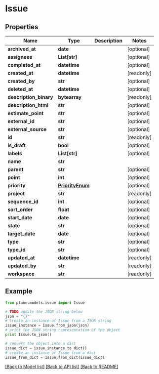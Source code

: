 # Issue


## Properties
Name | Type | Description | Notes
------------ | ------------- | ------------- | -------------
**archived_at** | **date** |  | [optional] 
**assignees** | **List[str]** |  | [optional] 
**completed_at** | **datetime** |  | [optional] 
**created_at** | **datetime** |  | [readonly] 
**created_by** | **str** |  | [optional] 
**deleted_at** | **datetime** |  | [optional] 
**description_binary** | **bytearray** |  | [readonly] 
**description_html** | **str** |  | [optional] 
**estimate_point** | **str** |  | [optional] 
**external_id** | **str** |  | [optional] 
**external_source** | **str** |  | [optional] 
**id** | **str** |  | [readonly] 
**is_draft** | **bool** |  | [optional] 
**labels** | **List[str]** |  | [optional] 
**name** | **str** |  | 
**parent** | **str** |  | [optional] 
**point** | **int** |  | [optional] 
**priority** | [**PriorityEnum**](PriorityEnum.md) |  | [optional] 
**project** | **str** |  | [readonly] 
**sequence_id** | **int** |  | [optional] 
**sort_order** | **float** |  | [optional] 
**start_date** | **date** |  | [optional] 
**state** | **str** |  | [optional] 
**target_date** | **date** |  | [optional] 
**type** | **str** |  | [optional] 
**type_id** | **str** |  | [optional] 
**updated_at** | **datetime** |  | [readonly] 
**updated_by** | **str** |  | [readonly] 
**workspace** | **str** |  | [readonly] 

## Example

```python
from plane.models.issue import Issue

# TODO update the JSON string below
json = "{}"
# create an instance of Issue from a JSON string
issue_instance = Issue.from_json(json)
# print the JSON string representation of the object
print Issue.to_json()

# convert the object into a dict
issue_dict = issue_instance.to_dict()
# create an instance of Issue from a dict
issue_from_dict = Issue.from_dict(issue_dict)
```
[[Back to Model list]](../README.md#documentation-for-models) [[Back to API list]](../README.md#documentation-for-api-endpoints) [[Back to README]](../README.md)


